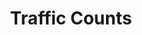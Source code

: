 ---
title: "Traffic Counts"
menu:
    main:
        name: "Traffic Counts"
        parent: Data
departments: 
    - Transportation
categories:
    - Transportation
distributions:
  - name: "Traffic Counts"
    url: >-
      https://seshat.datasd.org/traffic_adt_counts/traffic_counts_datasd.csv
    format: csv
    filter: "Full dataset"
    bytes: <no value>
    weight: 0
    filterGroup:
      - none
popularity: 0
summary: "The census count of vehicles on city streets is normally reported in the form of Average Daily Traffic (ADT) counts."
described_by: https://seshat.datasd.org/traffic_adt_counts/traffic_counts_dictionary_datasd.csv
date_issued: 2016-05-17
date_updated: 2023-03-25
update_frequency: R/P1W
license: http://www.opendefinition.org/licenses/odc-pddl
maintainer: City of San Diego
maintainer_email: data@sandiego.gov
---